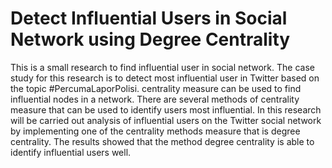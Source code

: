 # Detect Influential Users in Social Network using Degree Centrality
This is a small research to find influential user in social network. The case study for this research is to detect most influential user in Twitter based on the topic #PercumaLaporPolisi. centrality measure can be used to find influential nodes
in a network. There are several methods of centrality
measure that can be used to identify users
most influential. In this research will be carried out
analysis of influential users on the Twitter social network
by implementing one of the centrality methods
measure that is degree centrality. The results showed that the method
degree centrality is able to identify influential users
well.
